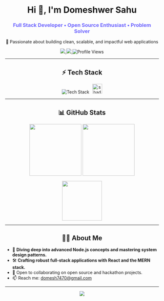 <!-- Profile Header -->
<h1 align="center">Hi 👋, I'm Domeshwer Sahu</h1>
<h3 align="center" style="color:#6C63FF;">Full Stack Developer • Open Source Enthusiast • Problem Solver</h3>

<p align="center">🚀 Passionate about building clean, scalable, and impactful web applications</p>

<!-- Badges & Quick Links -->
<div align="center">
  <a href="https://www.linkedin.com/in/domeshwer-sahu/" target="_blank">
    <img src="https://img.shields.io/badge/-LinkedIn-0A66C2?style=flat-square&logo=linkedin&logoColor=white" />
  </a>
  <a href="https://twitter.com/iamDomeshwer" target="_blank">
    <img src="https://img.shields.io/badge/-Twitter-1DA1F2?style=flat-square&logo=twitter&logoColor=white" />
  </a>
  <img src="https://komarev.com/ghpvc/?username=domesh-is-Coding&style=flat-square&color=6C63FF" alt="Profile Views" />
</div>

---

<!-- Tech Stack -->
<h2 align="center">⚡ Tech Stack</h2>
<p align="center">
  <img src="https://skillicons.dev/icons?i=js,ts,react,redux,nodejs,express,mongodb,java,python,html,css,bootstrap,tailwind,git,github,vscode,postman,redis,linux&theme=light" alt="Tech Stack" />
  <img src="https://raw.githubusercontent.com/shadcn/ui/main/apps/www/public/logo.png" alt="shadcn/ui" height="32" style="margin-left:6px;" />
</p>

---

<!-- GitHub Stats -->
<h2 align="center">📊 GitHub Stats</h2>
<p align="center">
  <img src="https://github-readme-stats.vercel.app/api?username=domesh-is-Coding&show_icons=true&theme=midnight-purple&hide_border=true&icon_color=33FFB1&title_color=FF61A6&text_color=9DFFEB&bg_color=0E1117" height="170" />
  <img src="https://github-readme-streak-stats.herokuapp.com/?user=domesh-is-Coding&theme=matrix&hide_border=true&background=0E1117" height="170"/>
</p>
<p align="center">
  <img src="https://github-readme-stats.vercel.app/api/top-langs/?username=domesh-is-Coding&layout=compact&theme=radical&hide_border=true&bg_color=0E1117&title_color=FF61A6&text_color=9DFFEB" height="130"/>
</p>

---

<!-- About Me -->
<h2 align="center">👨‍💻 About Me</h2>
<ul>
  <li>🌱 <b>Diving deep into advanced Node.js concepts and mastering system design patterns.</b></li>
  <li>🛠️ <b>Crafting robust full-stack applications with React and the MERN stack.</b></li>
  <li>🤝 Open to collaborating on open source and hackathon projects.</li>
  <li>📫 Reach me: <a href="mailto:domesh7470@gmail.com">domesh7470@gmail.com</a></li>
</ul>

---

<!-- Motto/Quote -->
<p align="center">
  <img src="https://readme-typing-svg.demolab.com?font=Fira+Code&duration=2000&pause=300&color=6C63FF&center=true&vCenter=true&multiline=true&width=600&height=50&lines=Stay+curious,+build+relentlessly."/>
</p>
